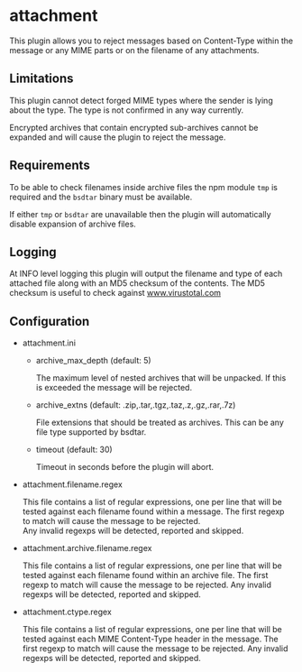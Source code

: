 attachment
==========

This plugin allows you to reject messages based on Content-Type within 
the message or any MIME parts or on the filename of any attachments.

Limitations
-----------

This plugin cannot detect forged MIME types where the sender is lying
about the type.  The type is not confirmed in any way currently.

Encrypted archives that contain encrypted sub-archives cannot be
expanded and will cause the plugin to reject the message.


Requirements
------------

To be able to check filenames inside archive files the npm module
`tmp` is required and the `bsdtar` binary must be available.

If either `tmp` or `bsdtar` are unavailable then the plugin will
automatically disable expansion of archive files.


Logging
-------

At INFO level logging this plugin will output the filename and type
of each attached file along with an MD5 checksum of the contents.
The MD5 checksum is useful to check against www.virustotal.com


Configuration
-------------

* attachment.ini

  - archive_max_depth
    (default: 5)

    The maximum level of nested archives that will be unpacked.
    If this is exceeded the message will be rejected.

  - archive_extns
    (default: .zip,.tar,.tgz,.taz,.z,.gz,.rar,.7z) 

    File extensions that should be treated as archives.
    This can be any file type supported by bsdtar.

  - timeout
    (default: 30)

    Timeout in seconds before the plugin will abort.

* attachment.filename.regex

  This file contains a list of regular expressions, one per line that 
  will be tested against each filename found within a message.
  The first regexp to match will cause the message to be rejected.  
  Any invalid regexps will be detected, reported and skipped.

* attachment.archive.filename.regex

  This file contains a list of regular expressions, one per line that
  will be tested against each filename found within an archive file.
  The first regexp to match will cause the message to be rejected.
  Any invalid regexps will be detected, reported and skipped.

* attachment.ctype.regex

  This file contains a list of regular expressions, one per line that
  will be tested against each MIME Content-Type header in the message.
  The first regexp to match will cause the message to be rejected.
  Any invalid regexps will be detected, reported and skipped.

